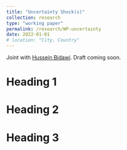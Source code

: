 ```yaml
---
title: "Uncertainty Shock(s)"
collection: research
type: "working paper"
permalink: /research/WP-uncertainty
date: 2022-01-01
# location: "City, Country"
---
```


Joint with [Hussein Bidawi](https://sites.google.com/site/husseinbidawi/). Draft coming soon.

Heading 1
======

Heading 2
======

Heading 3
======
